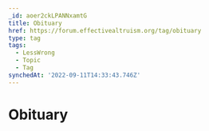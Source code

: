 ```yaml
---
_id: aoer2ckLPANNxamtG
title: Obituary
href: https://forum.effectivealtruism.org/tag/obituary
type: tag
tags:
  - LessWrong
  - Topic
  - Tag
synchedAt: '2022-09-11T14:33:43.746Z'
---
```

# Obituary

